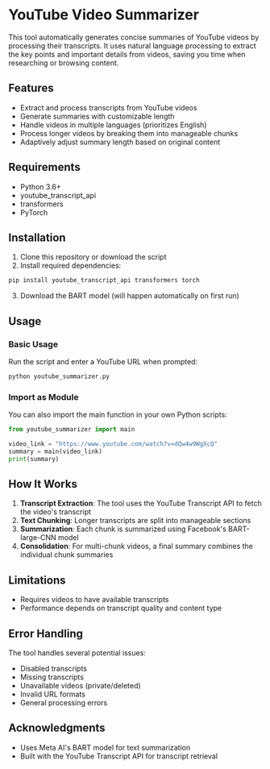 # YouTube Video Summarizer

This tool automatically generates concise summaries of YouTube videos by processing their transcripts. It uses natural language processing to extract the key points and important details from videos, saving you time when researching or browsing content.

## Features

- Extract and process transcripts from YouTube videos
- Generate summaries with customizable length
- Handle videos in multiple languages (prioritizes English)
- Process longer videos by breaking them into manageable chunks
- Adaptively adjust summary length based on original content

## Requirements

- Python 3.6+
- youtube_transcript_api
- transformers
- PyTorch

## Installation

1. Clone this repository or download the script
2. Install required dependencies:

```bash
pip install youtube_transcript_api transformers torch
```

3. Download the BART model (will happen automatically on first run)

## Usage

### Basic Usage

Run the script and enter a YouTube URL when prompted:

```bash
python youtube_summarizer.py
```

### Import as Module

You can also import the main function in your own Python scripts:

```python
from youtube_summarizer import main

video_link = "https://www.youtube.com/watch?v=dQw4w9WgXcQ"
summary = main(video_link)
print(summary)
```

## How It Works

1. **Transcript Extraction**: The tool uses the YouTube Transcript API to fetch the video's transcript
2. **Text Chunking**: Longer transcripts are split into manageable sections
3. **Summarization**: Each chunk is summarized using Facebook's BART-large-CNN model
4. **Consolidation**: For multi-chunk videos, a final summary combines the individual chunk summaries

## Limitations

- Requires videos to have available transcripts
- Performance depends on transcript quality and content type

## Error Handling

The tool handles several potential issues:
- Disabled transcripts
- Missing transcripts
- Unavailable videos (private/deleted)
- Invalid URL formats
- General processing errors

## Acknowledgments

- Uses Meta AI's BART model for text summarization
- Built with the YouTube Transcript API for transcript retrieval